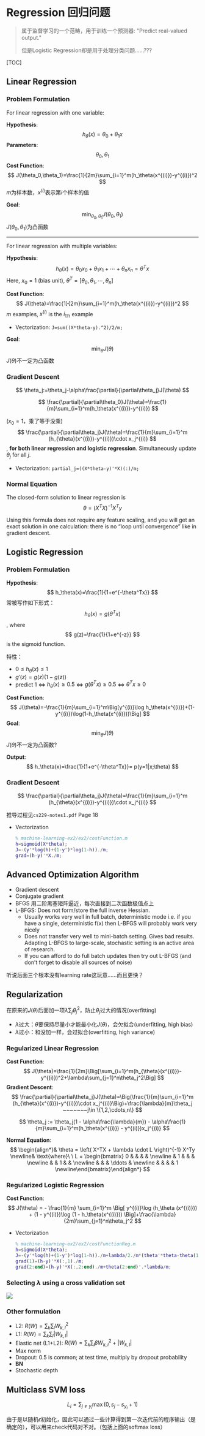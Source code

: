 # Regression 回归问题

> 属于监督学习的一个范畴，用于训练一个预测器: "Predict real-valued output."
>
> 但是Logistic Regression却是用于处理分类问题……???

[TOC]

## Linear Regression

### Problem Formulation

For linear regression with one variable:

**Hypothesis**: 
$$
h_\theta(x)=\theta_0+\theta_1x
$$
**Parameters**: 
$$
\theta_0, \theta_1
$$
**Cost Function**: 
$$
J(\theta_0,\theta_1)=\frac{1}{2m}\sum_{i=1}^m(h_\theta(x^{(i)})-y^{(i)})^2
$$
$m$为样本数，$x^{(i)}$表示第$i$个样本的值

**Goal**: 
$$
\min_{\theta_0,\theta_1} J(\theta_0,\theta_1)
$$
$J(\theta_0,\theta_1)$为凸函数

-----

For linear regression with multiple variables:

**Hypothesis**: 
$$
h_\theta(x)=\theta_0x_0+\theta_1x_1+\cdots+\theta_nx_n=\theta^Tx
$$
Here, $x_0=1$ (bias unit), $\theta^T=[\theta_0, \theta_1,\cdots, \theta_n]$ 

**Cost Function**: 
$$
J(\theta)=\frac{1}{2m}\sum_{i=1}^m(h_\theta(x^{(i)})-y^{(i)})^2
$$
$m$ examples, $x^{(i)}$ is the $i_{\mathbb{th}}$ example

- Vectorization: `J=sum((X*theta-y).^2)/2/m;`

**Goal**: 
$$
\min_{\theta} J(\theta)
$$
$J(\theta)$不一定为凸函数

### Gradient Descent

$$
\theta_j:=\theta_j-\alpha\frac{\partial}{\partial\theta_j}J(\theta)
$$

$$
\frac{\partial}{\partial\theta_0}J(\theta)=\frac{1}{m}\sum_{i=1}^m(h_\theta(x^{(i)})-y^{(i)})
$$

($x_0=1$，乘了等于没乘)
$$
\frac{\partial}{\partial\theta_j}J(\theta)=\frac{1}{m}\sum_{i=1}^m (h_{\theta}(x^{(i)})-y^{(i)})\cdot x_j^{(i)}
$$
, **for both linear regression and logistic regression**. Simultaneously update $\theta_j$ for all $j$.

- Vectorization: `partial_j=((X*theta-y)'*X)(:)/m;`

### Normal Equation 

The closed-form solution to linear regression is
$$
\theta=(X^TX)^{-1}X^Ty
$$

Using this formula does not require any feature scaling, and you will get an exact solution in one calculation: there is no “loop until convergence” like in gradient descent.

## Logistic Regression	

### Problem Formulation

**Hypothesis**: 
$$
h_\theta(x)=\frac{1}{1+e^{-\theta^Tx}}
$$
常被写作如下形式：
$$
h_\theta(x)=g(\theta^Tx)
$$
, where
$$
g(z)=\frac{1}{1+e^{-z}}
$$
is the sigmoid function.

特性：

- $0\le h_\theta(x)\le 1$
- $g'(z)=g(z)(1-g(z))$
- predict 1 $\Leftrightarrow$ $h_\theta(x)\ge 0.5$ $\Leftrightarrow$ $g(\theta^Tx)\ge 0.5$ $\Leftrightarrow$ $\theta^T x\ge 0$

**Cost Function**: 
$$
J(\theta)=-\frac{1}{m}\sum_{i=1}^m\Big[y^{(i)}\log h_\theta(x^{(i)})+(1-y^{(i)})\log(1-h_\theta(x^{(i)}))\Big]
$$
**Goal**: 
$$
\min_{\theta} J(\theta)
$$
$J(\theta)$不一定为凸函数?

**Output**: 
$$
h_\theta(x)=\frac{1}{1+e^{-\theta^Tx}}= p(y=1|x;\theta)
$$

### Gradient Descent

$$
\frac{\partial}{\partial\theta_j}J(\theta)=\frac{1}{m}\sum_{i=1}^m (h_{\theta}(x^{(i)})-y^{(i)})\cdot x_j^{(i)}
$$

推导过程见`cs229-notes1.pdf` Page 18

- Vectorization

  ```matlab
  % machine-learning-ex2/ex2/costFunction.m
  h=sigmoid(X*theta);
  J=-(y'*log(h)+(1-y')*log(1-h))./m;
  grad=(h-y)'*X./m;
  ```

## Advanced Optimization Algorithm

- Gradient descent
- Conjugate gradient
- BFGS 用二阶黑塞矩阵逼近，每次直接到二次函数极值点上
- L-BFGS: Does not form/store the full inverse Hessian.
  - Usually works very well in full batch, deterministic mode
    i.e. if you have a single, deterministic f(x) then L-BFGS will probably work very nicely
  - Does not transfer very well to mini-batch setting. Gives bad results. Adapting L-BFGS to large-scale, stochastic setting is an active area of research.
  - If you can afford to do full batch updates then try out L-BFGS (and don’t forget to disable all sources of noise)

听说后面三个根本没有learning rate这玩意……而且更快？

## Regularization

在原来的$J(\theta)$后面加一项$\lambda\sum_j\theta_j^2$，防止$\theta_j$过大的情况(overfitting)

- $\lambda$过大：$\theta$要保持尽量小才能最小化$J(\theta)$，会欠拟合(underfitting, high bias)
- $\lambda$过小：和没加一样，会过拟合(overfitting, high variance)

### Regularized Linear Regression

**Cost Function**: 
$$
J(\theta)=\frac{1}{2m}\Big[\sum_{i=1}^m(h_{\theta}(x^{(i)})-y^{(i)})^2+\lambda\sum_{j=1}^n\theta_j^2\Big]
$$
**Gradient Descent**: 
$$
\frac{\partial}{\partial\theta_j}J(\theta)=\Big(\frac{1}{m}\sum_{i=1}^m (h_{\theta}(x^{(i)})-y^{(i)})\cdot x_j^{(i)}\Big)+\frac{\lambda}{m}\theta_j ~~~~~~~j\in \{1,2,\cdots,n\}
$$

$$
\theta_j := \theta_j(1 - \alpha\frac{\lambda}{m}) - \alpha\frac{1}{m}\sum_{i=1}^m(h_\theta(x^{(i)}) - y^{(i)})x_j^{(i)}
$$

**Normal Equation**: 
$$
\begin{align*}& \theta = \left( X^TX + \lambda \cdot L \right)^{-1} X^Ty \newline& \text{where}\ \ L = \begin{bmatrix} 0 & & & & \newline & 1 & & & \newline & & 1 & & \newline & & & \ddots & \newline & & & & 1 \newline\end{bmatrix}\end{align*}
$$

### Regularized Logistic Regression

**Cost Function**: 
$$
J(\theta) = - \frac{1}{m} \sum_{i=1}^m \Big[ y^{(i)}\log (h_\theta (x^{(i)})) + (1 - y^{(i)})\log (1 - h_\theta(x^{(i)})) \Big]+\frac{\lambda}{2m}\sum_{j=1}^n\theta_j^2
$$

- Vectorization

  ```matlab
  % machine-learning-ex2/ex2/costFunctionReg.m
  h=sigmoid(X*theta);
  J=-(y'*log(h)+(1-y')*log(1-h))./m+lambda/2./m*(theta'*theta-theta(1)^2);
  grad(1)=(h-y)'*X(:,1)./m;
  grad(2:end)=(h-y)'*X(:,2:end)./m+theta(2:end)'.*lambda/m;
  ```

### Selecting $\lambda$ using a cross validation set

![](pic/select_lambda.png)

### Other formulation

- L2: $R(W)=\sum_k\sum_lW_{k,l}^2$
- L1: $R(W)=\sum_k\sum_l|W_{k,l}|$
- Elastic net (L1+L2): $R(W)=\sum_k\sum_l\beta W_{k,l}^2+|W_{k,l}|$ 
- Max norm
- Dropout: 0.5 is common; at test time, multiply by dropout probability
- **BN**
- Stochastic depth

## Multiclass SVM loss

$$
L_i=\sum_{j\neq y_i} \max{(0,s_j-s_{y_i}+1)}
$$

由于是以随机$\epsilon$初始化，因此可以通过一些计算得到第一次迭代前的程序输出（是确定的），可以用来check代码对不对。（包括上面的softmax loss）